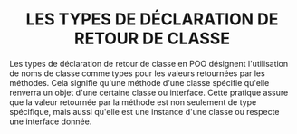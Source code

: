 <h1 align="center" id="title">
LES TYPES DE DÉCLARATION DE RETOUR DE CLASSE
</h1>

<p id="description">
Les types de déclaration de retour de classe en POO désignent l'utilisation de noms de classe
comme types pour les valeurs retournées par les méthodes. Cela signifie qu'une méthode d'une
classe spécifie qu'elle renverra un objet d'une certaine classe ou interface. Cette pratique assure que
la valeur retournée par la méthode est non seulement de type spécifique, mais aussi qu'elle est une
instance d'une classe ou respecte une interface donnée.
</p>